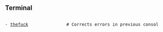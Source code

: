 ## Terminal

<pre>

- <a href="https://github.com/nvbn/thefuck">thefuck</a>               # Corrects errors in previous console commands.
</pre>
